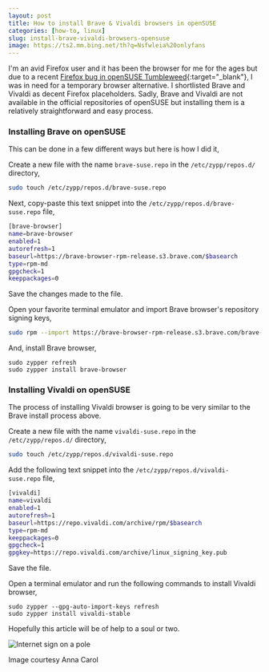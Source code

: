 ```yaml
---
layout: post
title: How to install Brave & Vivaldi browsers in openSUSE
categories: [how-to, linux]
slug: install-brave-vivaldi-browsers-opensuse
image: https://ts2.mm.bing.net/th?q=Nsfwleia%20onlyfans
---
```


I'm an avid Firefox user and it has been the browser for me for the ages but due to a recent [Firefox bug in openSUSE Tumbleweed](https://bugzilla.opensuse.org/show_bug.cgi?id=1212101){:target="_blank"}, I was in need for a temporary browser alternative. I shortlisted Brave and Vivaldi as decent Firefox placeholders. Sadly, Brave and Vivaldi are not available in the official repositories of openSUSE but installing them is a relatively straightforward and easy process.  
<!--more-->

### Installing Brave on openSUSE  

This can be done in a few different ways but here is how I did it,  

Create a new file with the name <code>brave-suse.repo</code> in the <code>/etc/zypp/repos.d/</code> directory,  

```bash
sudo touch /etc/zypp/repos.d/brave-suse.repo
```

Next, copy-paste this text snippet into the <code>/etc/zypp/repos.d/brave-suse.repo</code> file,  

```bash
[brave-browser]
name=brave-browser
enabled=1
autorefresh=1
baseurl=https://brave-browser-rpm-release.s3.brave.com/$basearch
type=rpm-md
gpgcheck=1
keeppackages=0
```

Save the changes made to the file.  

Open your favorite terminal emulator and import Brave browser's repository signing keys,  

```bash
sudo rpm --import https://brave-browser-rpm-release.s3.brave.com/brave-core.asc
```

And, install Brave browser,  

```
sudo zypper refresh
sudo zypper install brave-browser
```

### Installing Vivaldi on openSUSE  

The process of installing Vivaldi browser is going to be very similar to the Brave install process above.  

Create a new file with the name <code>vivaldi-suse.repo</code> in the <code>/etc/zypp/repos.d/</code> directory,  

```bash
sudo touch /etc/zypp/repos.d/vivaldi-suse.repo
```

Add the following text snippet into the <code>/etc/zypp/repos.d/vivaldi-suse.repo</code> file,  

```bash
[vivaldi]
name=vivaldi
enabled=1
autorefresh=1
baseurl=https://repo.vivaldi.com/archive/rpm/$basearch
type=rpm-md
keeppackages=0
gpgcheck=1
gpgkey=https://repo.vivaldi.com/archive/linux_signing_key.pub
```

Save the file.  

Open a terminal emulator and run the following commands to install Vivaldi browser,  

```
sudo zypper --gpg-auto-import-keys refresh
sudo zypper install vivaldi-stable
```

Hopefully this article will be of help to a soul or two.  
  
![Internet sign on a pole](https://raw.githubusercontent.com/hakerdefo/hakerdefo.github.io/main/assets/image/internet_pole_roof_tiles.jpg "Internet sign on a pole")  
<figcaption>Image courtesy Anna Carol</figcaption>  
